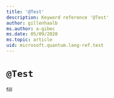 ```yaml
---
title: '@Test'
description: Keyword reference '@Test'
author: gillenhaalb
ms.author: a-gibec
ms.date: 05/09/2020
ms.topic: article
uid: microsoft.quantum.lang-ref.test
---
```


# `@Test`

fill